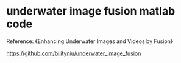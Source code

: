 # underwater image fusion matlab code

Reference: 《Enhancing Underwater Images and Videos by Fusion》

https://github.com/bilityniu/underwater_image_fusion
